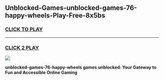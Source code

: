 
## Unblocked-Games-unblocked-games-76-happy-wheels-Play-Free-8x5bs
<h3>
<a href="https://premium76.site?title=unblocked-games-76-happy-wheels&ref=23A">CLICK TO PLAY</a></h3>
<hr>

<h3>
<a href="https://premium76.site?title=unblocked-games-76-happy-wheels&ref=23A">CLICK 2 PLAY</a>
  
</h3>

<a href="https://premium76.site?title=unblocked-games-76-happy-wheels&ref=23A"><img src="https://clearcache.store/games.png"></a>


**unblocked-games-76-happy-wheels games unblocked: Your Gateway to Fun and Accessible Online Gaming**
